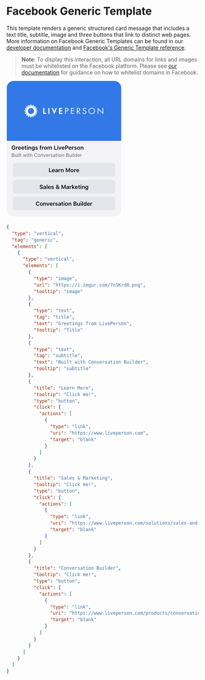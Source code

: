 # Facebook Generic Template

This template renders a generic structured card message that includes a text title, subtitle, image and three buttons that link to distinct web pages. More information on Facebook Generic Templates can be found in our [developer documentation](https://developers.liveperson.com/facebook-messenger-templates-generic-template.html) and [Facebook's Generic Template reference](https://developers.facebook.com/docs/messenger-platform/reference/templates/generic).

> **Note**: To display this interaction, all URL domains for links and images must be whitelisted on the Facebook platform. Please see [our documentation](https://developers.liveperson.com/facebook-messenger-templates-introduction.html#facebook-messenger-setup) for guidance on how to whitelist domains in Facebook.

![fb-generic-template](fb_Generic_Template.jpg)

```json
{
  "type": "vertical",
  "tag": "generic",
  "elements": [
    {
      "type": "vertical",
      "elements": [
        {
          "type": "image",
          "url": "https://i.imgur.com/7nSKrd0.png",
          "tooltip": "image"
        },
        {
          "type": "text",
          "tag": "title",
          "text": "Greetings from LivePerson",
          "tooltip": "Title"
        },
        {
          "type": "text",
          "tag": "subtitle",
          "text": "Built with Conversation Builder",
          "tooltip": "subtitle"
        },
        {
          "title": "Learn More",
          "tooltip": "Click me!",
          "type": "button",
          "click": {
            "actions": [
              {
                "type": "link",
                "uri": "https://www.liveperson.com",
                "target": "blank"
              }
            ]
          }
        },
        {
          "title": "Sales & Marketing",
          "tooltip": "Click me!",
          "type": "button",
          "click": {
            "actions": [
              {
                "type": "link",
                "uri": "https://www.liveperson.com/solutions/sales-and-marketing",
                "target": "blank"
              }
            ]
          }
        },
        {
          "title": "Conversation Builder",
          "tooltip": "Click me!",
          "type": "button",
          "click": {
            "actions": [
              {
                "type": "link",
                "uri": "https://www.liveperson.com/products/conversation-builder",
                "target": "blank"
              }
            ]
          }
        }
      ]
    }
  ]
}
```
